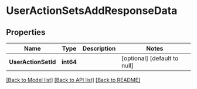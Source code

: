 # UserActionSetsAddResponseData

## Properties
Name | Type | Description | Notes
------------ | ------------- | ------------- | -------------
**UserActionSetId** | **int64** |  | [optional] [default to null]

[[Back to Model list]](../README.md#documentation-for-models) [[Back to API list]](../README.md#documentation-for-api-endpoints) [[Back to README]](../README.md)


